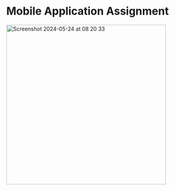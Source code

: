 # Mobile Application Assignment

 <img width="420" alt="Screenshot 2024-05-24 at 08 20 33" src="https://github.com/Kofidell4545/rn-assignment2-11014724/assets/151035682/de627cc1-ce1c-4b69-af5c-ce29275c0614">
